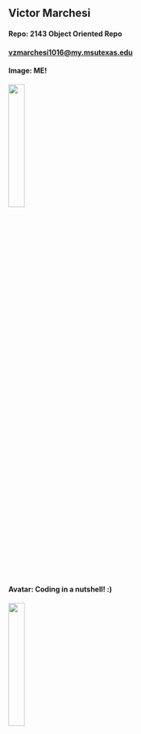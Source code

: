 ## Victor Marchesi
#### Repo: 2143 Object Oriented Repo
#### vzmarchesi1016@my.msutexas.edu
#### Image: ME!
<img src="![Screenshot 2023-04-29 163158](https://user-images.githubusercontent.com/91359207/235332860-22c580c9-94d8-4c2f-a5cd-124be43baced.png)" width=25% height=25%>


#### Avatar: Coding in a nutshell! :)
<img src="https://user-images.githubusercontent.com/91359207/214431210-35c3a954-bd0f-4aff-a0e2-c71a2f398a24.JPG" width=25% height=25%>
